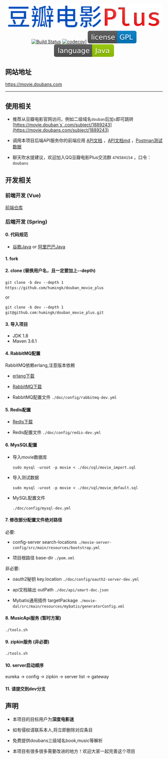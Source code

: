 <div align="center">
<img src="./doc/image/logo.png" width="500"/>
</div>
<div align="center">
<a target="_blank" href="https://travis-ci.org/humingk/douban_movie_plus"><img src="https://travis-ci.org/humingk/douban_movie_plus.svg?branch=master" alt="Build Status"></a>
<a target="_blank" href="https://codecov.io/gh/humingk/douban_movie_plus"><img src="https://codecov.io/gh/humingk/douban_movie_plus/branch/master/graph/badge.svg" alt="codecov]"></a>
<a><img src="./doc/image/license-GPL-blue.svg"></a>
<a><img src="./doc/image/language-Java-green.svg"></a>
</div>

## 网站地址

<https://movie.doubans.com>

---

## 使用相关

- 推荐从豆瓣电影官网访问，例如二级域名`douban`后加`s`即可跳转 [https://movie.douban`s`.com/subject/1889243](https://movie.doubans.com/subject/1889243)


- 调用本项目后端API服务你的前端应用 [API文档](https://movie.doubans.com/api) ，[API文档md](./doc/api/AllInOne.md) ，[Postman测试数据](./doc/api/postman.json)


- 聊天吹水提建议，欢迎加入QQ豆瓣电影Plus交流群 `476584154` ，口令：`doubans`

## 开发相关

### 前端开发 (Vue)

[前端仓库](https://github.com/humingk/douban_movie_vue)

### 后端开发 (Spring)

#### 0. 代码规范

- [谷歌Java](https://github.com/google/google-java-format) or [阿里巴巴Java](https://github.com/alibaba/p3c)

#### 1. fork

#### 2. clone (替换用户名，且一定要加上--depth)

`git clone -b dev --depth 1 https://github.com/humingk/douban_movie_plus`

or

`git clone -b dev --depth 1 git@github.com:humingk/douban_movie_plus.git`

#### 3. 导入项目

- JDK 1.8
- Maven 3.6.1

#### 4. RabbitMQ配置

RabbitMQ依赖erlang,注意版本依赖

- [erlang下载](https://www.erlang.org/downloads)

- [RabbitMQ下载](https://github.com/rabbitmq/rabbitmq-server/releases)

- RabbitMQ配置文件 `./doc/config/rabbitmq-dev.yml`


#### 5. Redis配置

- [Redis下载](https://redis.io/download)

- Redis配置文件 `./doc/config/redis-dev.yml`

#### 6. MysSQL配置

- 导入movie数据库

    `sudo mysql -uroot -p movie < ./doc/sql/movie_import.sql`

- 导入测试数据

    `sudo mysql -uroot -p movie < ./doc/sql/movie_default.sql`

- MySQL配置文件 

    `./doc/config/mysql-dev.yml`

#### 7. 修改部分配置文件绝对路径

必要:

- config-server search-locations `./movie-server-config/src/main/resources/bootstrap.yml`

- 项目根路径 base-dir `./pom.xml`

非必要:

- oauth2秘钥 key.location `./doc/config/oauth2-server-dev.yml`

- api文档输出 outPath `./doc/api/smart-doc.json`

- Mybatis通用插件 targetPackage `./movie-dal/src/main/resources/mybatis/generatorConfig.xml`

#### 8. MusicApi服务 (**暂时方案**)

`./tools.sh`

#### 9. zipkin服务 (**非必要**)

`./tools.sh`

#### 10. server启动顺序

eureka -> config -> zipkin -> server list -> gateway

#### 11. 请提交到**dev**分支

## 声明

- 本项目的目标用户为**深度电影迷**

- 如有侵权请联系本人,将立即删除对应条目

- 免费提供doubans三级域名book,music等解析

- 本项目有很多很多需要改进的地方！欢迎大家一起完善这个项目
